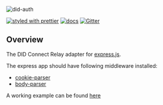 ![did-auth](https://www.arcblock.io/.netlify/functions/badge/?text=did-auth)

[![styled with prettier](https://img.shields.io/badge/styled_with-prettier-ff69b4.svg)](https://github.com/prettier/prettier)
[![docs](https://img.shields.io/badge/powered%20by-arcblock-green.svg)](https://docs.arcblock.io)
[![Gitter](https://badges.gitter.im/ArcBlock/community.svg)](https://gitter.im/ArcBlock/community?utm_source=badge&utm_medium=badge&utm_campaign=pr-badge)

## Overview

The DID Connect Relay adapter for [express.js](http://expressjs.com/index.html).

The express app should have following middleware installed:

- [cookie-parser](https://www.npmjs.com/package/cookie-parser)
- [body-parser](https://www.npmjs.com/package/body-parser)

A working example can be found [here](https://github.com/ArcBlock/did-connect/blob/main/scripts/create-test-server.js)
